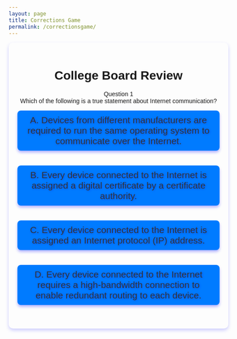```yaml
---
layout: page 
title: Corrections Game
permalink: /correctionsgame/
---
```


<link rel="stylesheet" href="{{site.baseurl}}/navigation/corrections/correctgame.css">

<script>
document.addEventListener('DOMContentLoaded', function () {
    // Add click event listeners to each button to toggle the corresponding summary
    document.getElementById('answer-a').addEventListener('click', function() {
        toggleSummary('summary-a');
    });

    document.getElementById('answer-b').addEventListener('click', function() {
        toggleSummary('summary-b');
    });

    document.getElementById('answer-c').addEventListener('click', function() {
        toggleSummary('summary-c');
    });

    document.getElementById('answer-d').addEventListener('click', function() {
        toggleSummary('summary-d');
    });

    // Function to toggle visibility of the summary div
    function toggleSummary(id) {
        const summary = document.getElementById(id);
        if (summary.style.display === "none" || summary.style.display === "") {
            summary.style.display = "block";  // Show the summary
        } else {
            summary.style.display = "none";   // Hide the summary
        }
    }
});
</script>

<div class="question1-container">
   <h1>College Board Review</h1>

<div class="question-1">
       <div id="question-1" class="question-1-text">Question 1</div>
       <div id="question-1-display" class="question-1-display-text">Which of the following is a true statement about Internet communication?
       </div>
   </div>


<button id="answer-a" class="button">A. Devices from different manufacturers are required to run the same operating system to communicate over the Internet.</button>
<div id="summary-a" class="summary" style="display:none;">
  This statement is false. Devices from different manufacturers do not need the same operating system to communicate over the Internet, as long as they follow the same protocols like TCP/IP.
</div>

<button id="answer-b" class="button">B. Every device connected to the Internet is assigned a digital certificate by a certificate authority.</button>
<div id="summary-b" class="summary" style="display:none;">
  This statement is false. Not every device is assigned a digital certificate; digital certificates are typically used for secure communication, such as with websites (SSL/TLS).
</div>

<button id="answer-c" class="button">C. Every device connected to the Internet is assigned an Internet protocol (IP) address.</button>
<div id="summary-c" class="summary" style="display:none;">
  This statement is true. Every device on the Internet is assigned a unique IP address to identify it and allow communication.
</div>

<button id="answer-d" class="button">D. Every device connected to the Internet requires a high-bandwidth connection to enable redundant routing to each device.</button>
<div id="summary-d" class="summary" style="display:none;">
  This statement is false. Not all devices need high-bandwidth connections, and redundant routing can occur without requiring high bandwidth.
</div>

   <style>
   .question1-container {
       font-family: Arial, sans-serif;
       margin: 0 auto;
       padding: 20px;
       max-width: 800px;
       text-align: center;
       box-shadow: 0 4px 8px rgba(0, 0, 255, 0.2); /* Blue shadow for main container */
       border-radius: 10px;
   }

   .button {
   font-size: 1.5em; /* Make the font size larger */
   color: #333333; /* Dark grey color */
   text-shadow: 1px 1px 5px rgba(0, 0, 255, 0.4); /* Blue shadow for label */
   margin-bottom: 20px;
   }
   
   .button label {
   font-size: 1.5em; /* Make the font size larger */
   color: #333333; /* Dark grey color */
   text-shadow: 1px 1px 5px rgba(0, 0, 255, 0.4); /* Blue shadow for label */
   }
   .button {
   font-size: 1.5em; /* Increase font size */
   color: #333333; /* Dark grey text color */
   text-shadow: 1px 1px 5px rgba(0, 0, 255, 0.4); /* Blue shadow for text */
   background-color: #007bff; /* Button background color (optional) */
   padding: 10px 20px; /* Add padding for better appearance */
   border: none;
   border-radius: 8px;
   cursor: pointer;
   box-shadow: 0 4px 6px rgba(0, 0, 255, 0.3); /* Blue shadow around button */
   transition: box-shadow 0.3s ease;
   }


   .button:hover {
   box-shadow: 0 6px 12px rgba(100, 100, 255, 50.4); /* Stronger shadow on hover */
   }

   </style>
